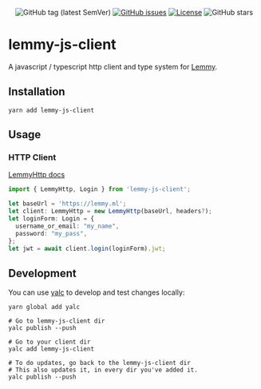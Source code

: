 <div align="center">

![GitHub tag (latest SemVer)](https://img.shields.io/github/tag/LemmyNet/lemmy-js-client.svg)
[![GitHub issues](https://img.shields.io/github/issues-raw/LemmyNet/lemmy-js-client.svg)](https://github.com/LemmyNet/lemmy-js-client/issues)
[![License](https://img.shields.io/github/license/LemmyNet/lemmy-js-client.svg)](LICENSE)
![GitHub stars](https://img.shields.io/github/stars/LemmyNet/lemmy-js-client?style=social)

</div>

# lemmy-js-client

A javascript / typescript http client and type system for [Lemmy](https://github.com/LemmyNet/lemmy).

## Installation

`yarn add lemmy-js-client`

## Usage

### HTTP Client

[LemmyHttp docs](https://join-lemmy.org/api/classes/LemmyHttp.html)

```ts
import { LemmyHttp, Login } from 'lemmy-js-client';

let baseUrl = 'https://lemmy.ml';
let client: LemmyHttp = new LemmyHttp(baseUrl, headers?);
let loginForm: Login = {
  username_or_email: "my_name",
  password: "my_pass",
};
let jwt = await client.login(loginForm).jwt;
```

## Development

You can use [yalc](https://github.com/wclr/yalc) to develop and test changes locally:

```
yarn global add yalc

# Go to lemmy-js-client dir
yalc publish --push

# Go to your client dir
yalc add lemmy-js-client

# To do updates, go back to the lemmy-js-client dir
# This also updates it, in every dir you've added it.
yalc publish --push
```
